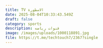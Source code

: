 ```yaml
---
title: TV الاسطورة
date: 2025-08-04T10:33:43.549Z
draft: false
category: sports
description: قنوات رياضه
image: /images/uploads/1000118891.jpg
file: https://t.me/techtouch7/2367?single
---
```


